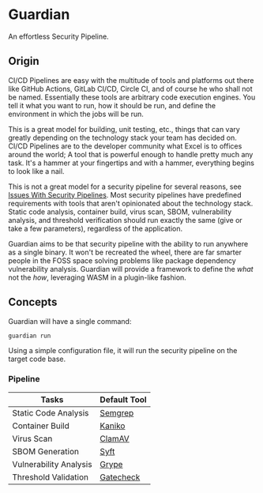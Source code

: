# Guardian

An effortless Security Pipeline.

## Origin

CI/CD Pipelines are easy with the multitude of tools and platforms out there like GitHub Actions, GitLab CI/CD,
Circle CI, and of course he who shall not be named.
Essentially these tools are arbitrary code execution engines.
You tell it what you want to run, how it should be run, and define the environment in which the jobs will be run.

This is a great model for building, unit testing, etc., things that can vary greatly depending on the technology
stack your team has decided on.
CI/CD Pipelines are to the developer community what Excel is to offices around the world;
A tool that is powerful enough to handle pretty much any task.
It's a hammer at your fingertips and with a hammer, everything begins to look like a nail.

This is not a great model for a security pipeline for several reasons, see
[Issues With Security Pipelines](issues-with-security-pipelines.md).
Most security pipelines have predefined requirements with tools that aren't opinionated about the technology stack.
Static code analysis, container build, virus scan, SBOM, vulnerability analysis, and threshold verification should
run exactly the same (give or take a few parameters), regardless of the application.

Guardian aims to be that security pipeline with the ability to run anywhere as a single binary.
It won't be recreated the wheel, there are far smarter people in the FOSS space solving problems like package
dependency vulnerability analysis.
Guardian will provide a framework to define the _what_ not the _how_, leveraging WASM in a plugin-like fashion.

## Concepts

Guardian will have a single command:

```shell
guardian run
```

Using a simple configuration file, it will run the security pipeline on the target code base.

### Pipeline

| Tasks                  | Default Tool                                             |
| ---------------------- | -------------------------------------------------------- |
| Static Code Analysis   | [Semgrep](https://github.com/returntocorp/semgrep)       |
| Container Build        | [Kaniko](https://github.com/GoogleContainerTools/kaniko) |
| Virus Scan             | [ClamAV](https://github.com/Cisco-Talos/clamav)          |
| SBOM Generation        | [Syft](https://github.com/anchore/syft)                  |
| Vulnerability Analysis | [Grype](https://github.com/anchore/grype)                |
| Threshold Validation   | [Gatecheck](https://github/com/gatecheckdev/gatecheck)   |
